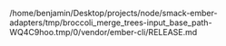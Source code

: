 /home/benjamin/Desktop/projects/node/smack-ember-adapters/tmp/broccoli_merge_trees-input_base_path-WQ4C9hoo.tmp/0/vendor/ember-cli/RELEASE.md